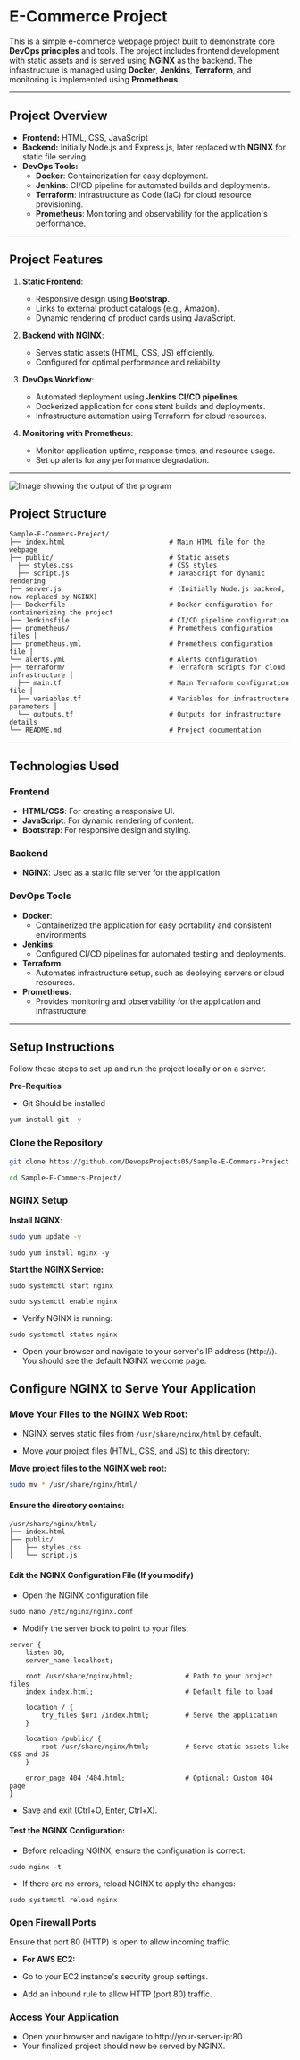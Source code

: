 # E-Commerce Project

This is a simple e-commerce webpage project built to demonstrate core **DevOps principles** and tools. The project includes frontend development with static assets and is served using **NGINX** as the backend. The infrastructure is managed using **Docker**, **Jenkins**, **Terraform**, and monitoring is implemented using **Prometheus**.

---

## **Project Overview**
- **Frontend:** HTML, CSS, JavaScript
- **Backend:** Initially Node.js and Express.js, later replaced with **NGINX** for static file serving.
- **DevOps Tools:**
  - **Docker**: Containerization for easy deployment.
  - **Jenkins**: CI/CD pipeline for automated builds and deployments.
  - **Terraform**: Infrastructure as Code (IaC) for cloud resource provisioning.
  - **Prometheus**: Monitoring and observability for the application's performance.

---

## **Project Features**
1. **Static Frontend**:
   - Responsive design using **Bootstrap**.
   - Links to external product catalogs (e.g., Amazon).
   - Dynamic rendering of product cards using JavaScript.
   
2. **Backend with NGINX**:
   - Serves static assets (HTML, CSS, JS) efficiently.
   - Configured for optimal performance and reliability.

3. **DevOps Workflow**:
   - Automated deployment using **Jenkins CI/CD pipelines**.
   - Dockerized application for consistent builds and deployments.
   - Infrastructure automation using Terraform for cloud resources.

4. **Monitoring with Prometheus**:
   - Monitor application uptime, response times, and resource usage.
   - Set up alerts for any performance degradation.

---

![Image showing the output of the program](githubtools.jpg)


## **Project Structure**
```
Sample-E-Commers-Project/ 
├── index.html                          # Main HTML file for the webpage 
├── public/                             # Static assets 
  ├── styles.css                        # CSS styles 
  ├── script.js                         # JavaScript for dynamic rendering   
├── server.js                           # (Initially Node.js backend, now replaced by NGINX) 
├── Dockerfile                          # Docker configuration for containerizing the project 
├── Jenkinsfile                         # CI/CD pipeline configuration 
├── prometheus/                         # Prometheus configuration files │ 
├── prometheus.yml                      # Prometheus configuration file │ 
└── alerts.yml                          # Alerts configuration 
├── terraform/                          # Terraform scripts for cloud infrastructure │ 
  ├── main.tf                           # Main Terraform configuration file │ 
  ├── variables.tf                      # Variables for infrastructure parameters │ 
  └── outputs.tf                        # Outputs for infrastructure details 
└── README.md                           # Project documentation
```

---

## **Technologies Used**
### **Frontend**
- **HTML/CSS**: For creating a responsive UI.
- **JavaScript**: For dynamic rendering of content.
- **Bootstrap**: For responsive design and styling.

### **Backend**
- **NGINX**: Used as a static file server for the application.

### **DevOps Tools**
- **Docker**:
  - Containerized the application for easy portability and consistent environments.
- **Jenkins**:
  - Configured CI/CD pipelines for automated testing and deployments.
- **Terraform**:
  - Automates infrastructure setup, such as deploying servers or cloud resources.
- **Prometheus**:
  - Provides monitoring and observability for the application and infrastructure.

---

## **Setup Instructions**
Follow these steps to set up and run the project locally or on a server.

**Pre-Requities**
- Git Should be installed

```bash
yum install git -y
```

### **Clone the Repository**
```bash
git clone https://github.com/DevopsProjects05/Sample-E-Commers-Project.git
```
```bash
cd Sample-E-Commers-Project/
```
### **NGINX Setup**

 **Install NGINX**:
  ```bash
  sudo yum update -y
   ```
  ```
  sudo yum install nginx -y
  ```
  **Start the NGINX Service:**
  ```
  sudo systemctl start nginx
  ```
  ```
sudo systemctl enable nginx
```
- Verify NGINX is running:
 ```
 sudo systemctl status nginx
 ```
- Open your browser and navigate to your server's IP address (http://<your-server-ip>). You should see the default NGINX welcome page. 

## Configure NGINX to Serve Your Application

### Move Your Files to the NGINX Web Root:
- NGINX serves static files from `/usr/share/nginx/html` by default.

- Move your project files (HTML, CSS, and JS) to this directory:

**Move project files to the NGINX web root:**
  ```bash
  sudo mv * /usr/share/nginx/html/
  ```
#### Ensure the directory contains:

```
/usr/share/nginx/html/
├── index.html
├── public/
│   ├── styles.css
│   └── script.js
```
#### Edit the NGINX Configuration File (If you modify)

- Open the NGINX configuration file
```
sudo nano /etc/nginx/nginx.conf
```
- Modify the server block to point to your files:
```
server {
    listen 80;
    server_name localhost;

    root /usr/share/nginx/html;             # Path to your project files
    index index.html;                       # Default file to load

    location / {
        try_files $uri /index.html;         # Serve the application
    }

    location /public/ {
        root /usr/share/nginx/html;         # Serve static assets like CSS and JS
    }

    error_page 404 /404.html;               # Optional: Custom 404 page
}

```
- Save and exit (Ctrl+O, Enter, Ctrl+X).

#### Test the NGINX Configuration:

- Before reloading NGINX, ensure the configuration is correct:
```
sudo nginx -t
```
- If there are no errors, reload NGINX to apply the changes:
```
sudo systemctl reload nginx
```

### Open Firewall Ports

Ensure that port 80 (HTTP) is open to allow incoming traffic.

- **For AWS EC2:**

- Go to your EC2 instance's security group settings.
- Add an inbound rule to allow HTTP (port 80) traffic.

### Access Your Application

- Open your browser and navigate to http://your-server-ip:80
- Your finalized project should now be served by NGINX.
